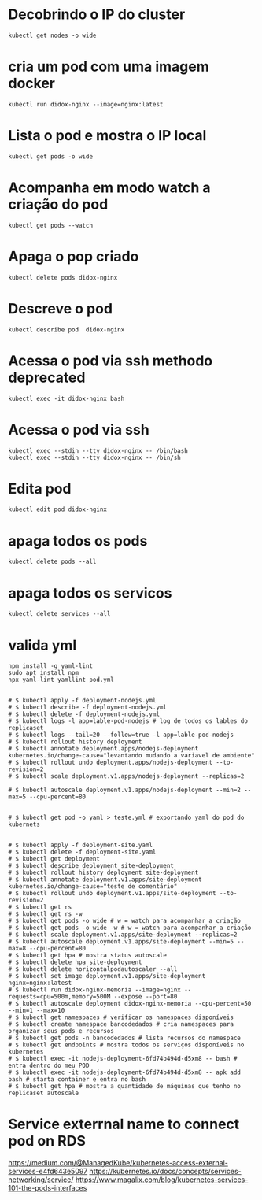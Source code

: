 
# Decobrindo o IP do cluster
```shell
kubectl get nodes -o wide
```
# cria um pod com uma imagem docker
```shell
kubectl run didox-nginx --image=nginx:latest  
```

# Lista o pod e mostra o IP local
```shell
kubectl get pods -o wide 
```

# Acompanha em modo watch a criação do pod
```shell
kubectl get pods --watch 
```

# Apaga o pop criado
```shell
kubectl delete pods didox-nginx 
```

# Descreve o pod
```shell
kubectl describe pod  didox-nginx 
```

# Acessa o pod via ssh methodo deprecated
```shell
kubectl exec -it didox-nginx bash 
```

# Acessa o pod via ssh 
```shell
kubectl exec --stdin --tty didox-nginx -- /bin/bash 
kubectl exec --stdin --tty didox-nginx -- /bin/sh 
```

# Edita pod
```shell
kubectl edit pod didox-nginx
```

# apaga todos os pods
```shell
kubectl delete pods --all 
```

# apaga todos os servicos
```shell
kubectl delete services --all 
```

# valida yml
```shell
npm install -g yaml-lint
sudo apt install npm
npx yaml-lint yamllint pod.yml

```


```shell

# $ kubectl apply -f deployment-nodejs.yml
# $ kubectl describe -f deployment-nodejs.yml
# $ kubectl delete -f deployment-nodejs.yml
# $ kubectl logs -l app=lable-pod-nodejs # log de todos os lables do replicaset
# $ kubectl logs --tail=20 --follow=true -l app=lable-pod-nodejs
# $ kubectl rollout history deployment
# $ kubectl annotate deployment.apps/nodejs-deployment kubernetes.io/change-cause="levantando mudando a variavel de ambiente"
# $ kubectl rollout undo deployment.apps/nodejs-deployment --to-revision=2
# $ kubectl scale deployment.v1.apps/nodejs-deployment --replicas=2

# $ kubectl autoscale deployment.v1.apps/nodejs-deployment --min=2 --max=5 --cpu-percent=80


# $ kubectl get pod -o yaml > teste.yml # exportando yaml do pod do kubernets


# $ kubectl apply -f deployment-site.yaml
# $ kubectl delete -f deployment-site.yaml
# $ kubectl get deployment
# $ kubectl describe deployment site-deployment
# $ kubectl rollout history deployment site-deployment
# $ kubectl annotate deployment.v1.apps/site-deployment kubernetes.io/change-cause="teste de comentário"
# $ kubectl rollout undo deployment.v1.apps/site-deployment --to-revision=2
# $ kubectl get rs
# $ kubectl get rs -w
# $ kubectl get pods -o wide # w = watch para acompanhar a criação
# $ kubectl get pods -o wide -w # w = watch para acompanhar a criação
# $ kubectl scale deployment.v1.apps/site-deployment --replicas=2
# $ kubectl autoscale deployment.v1.apps/site-deployment --min=5 --max=8 --cpu-percent=80
# $ kubectl get hpa # mostra status autoscale
# $ kubectl delete hpa site-deployment
# $ kubectl delete horizontalpodautoscaler --all
# $ kubectl set image deployment.v1.apps/site-deployment nginx=nginx:latest
# $ kubectl run didox-nginx-memoria --image=nginx --requests=cpu=500m,memory=500M --expose --port=80
# $ kubectl autoscale deployment didox-nginx-memoria --cpu-percent=50 --min=1 --max=10
# $ kubectl get namespaces # verificar os namespaces disponíveis
# $ kubectl create namespace bancodedados # cria namespaces para organizar seus pods e recursos
# $ kubectl get pods -n bancodedados # lista recursos do namespace
# $ kubectl get endpoints # mostra todos os serviços disponíveis no kubernetes
# $ kubectl exec -it nodejs-deployment-6fd74b494d-d5xm8 -- bash # entra dentro do meu POD
# $ kubectl exec -it nodejs-deployment-6fd74b494d-d5xm8 -- apk add bash # starta container e entra no bash
# $ kubectl get hpa # mostra a quantidade de máquinas que tenho no replicaset autoscale

```

# Service exterrnal name to connect pod on RDS
https://medium.com/@ManagedKube/kubernetes-access-external-services-e4fd643e5097
https://kubernetes.io/docs/concepts/services-networking/service/
https://www.magalix.com/blog/kubernetes-services-101-the-pods-interfaces